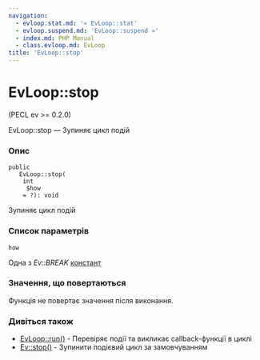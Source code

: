```yaml
---
navigation:
  - evloop.stat.md: '« EvLoop::stat'
  - evloop.suspend.md: 'EvLoop::suspend »'
  - index.md: PHP Manual
  - class.evloop.md: EvLoop
title: 'EvLoop::stop'
---
```

# EvLoop::stop

(PECL ev >= 0.2.0)

EvLoop::stop — Зупиняє цикл подій

### Опис

```methodsynopsis
public
   EvLoop::stop(
    int
     $how
    = ?): void
```

Зупиняє цикл подій

### Список параметрів

`how`

Одна з *Ev::BREAK* [констант](class.ev.html#ev.constants.break-flags)

### Значення, що повертаються

Функція не повертає значення після виконання.

### Дивіться також

-   [EvLoop::run()](evloop.run.md) - Перевіряє події та викликає callback-функції в циклі
-   [Ev::stop()](ev.stop.md) - Зупинити подієвий цикл за замовчуванням
